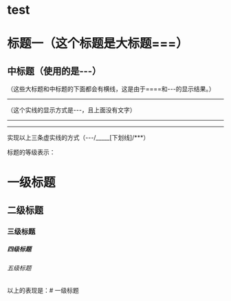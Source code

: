 # test
标题一（这个标题是大标题===）
=====
中标题（使用的是---）
----
（这些大标题和中标题的下面都会有横线，这是由于====和---的显示结果。）


---
（这个实线的显示方式是---，且上面没有文字）

____

***
实现以上三条虚实线的方式（---/_____[下划线]/***）

标题的等级表示：

# 一级标题

## 二级标题

### 三级标题

##### 四级标题

###### 五级标题

以上的表现是：# 一级标题 
